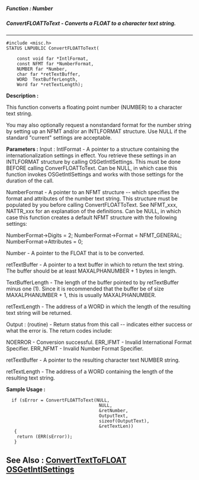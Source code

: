 ##### Function : Number
##### ConvertFLOATToText - Converts a FLOAT to a character text string.
---
```
#include <misc.h>
STATUS LNPUBLIC ConvertFLOATToText(

	const void far *IntlFormat,
	const NFMT far *NumberFormat,
	NUMBER far *Number,
	char far *retTextBuffer,
	WORD  TextBufferLength,
	Word far *retTextLength);
```
**Description :**

This function converts a floating point number (NUMBER) to a character text 
string.

You may also optionally request a nonstandard format for the number string by 
setting up an NFMT and/or an INTLFORMAT structure.  Use NULL if the standard 
"current" settings are  acceptable.

**Parameters :**
Input :
IntlFormat  -  A pointer to a structure containing the internationalization settings in effect. You retrieve these settings in an INTLFORMAT structure by calling OSGetIntlSettings.  This must be done BEFORE calling ConverFLOATToText.  Can be NULL, in which case this function invokes OSGetIntlSettings and works with those settings for the duration of the call.

NumberFormat  -  A pointer to an NFMT structure -- which specifies the format and attributes of the number text string.   This structure must be populated by you before calling ConvertFLOATToText. See NFMT_xxx, NATTR_xxx for an explanation of the definitions.   Can be NULL, in which case this function creates a default NFMT structure with the following settings:

NumberFormat->Digits = 2;
NumberFormat->Format = NFMT_GENERAL;
NumberFormat->Attributes = 0;

Number  -  A pointer to the FLOAT that is to be converted. 

retTextBuffer  -  A pointer to a text buffer in which to return the text string.  The buffer should be at least MAXALPHANUMBER + 1 bytes in length.

TextBufferLength  -  The length of the buffer pointed to by retTextBuffer minus one (1).  Since it is recommended that the buffer be of size MAXALPHANUMBER + 1, this is usually MAXALPHANUMBER.

retTextLength  -  The address of a WORD in which the length of the resulting text string will be returned.

Output :
(routine)  -  Return status from this call -- indicates either success or what the error is. The return codes include: 

NOERROR - Conversion successful. 
ERR_IFMT - Invalid International Format Specifier.
ERR_NFMT - Invalid Number Format Specifier.


retTextBuffer  -  A pointer to the resulting character text NUMBER string.

retTextLength  -  The address of a WORD containing the length of the resulting text string.


**Sample Usage :**
```
  if (sError = ConvertFLOATToText(NULL,
                                   NULL,
                                   &retNumber,
                                   OutputText,
                                   sizeof(OutputText),
                                   &retTextLen))
   {
    return (ERR(sError));
   }                            

```
**See Also :**
[ConvertTextToFLOAT](/domino-c-api-docs/reference/Func/ConvertTextToFLOAT)
[OSGetIntlSettings](/domino-c-api-docs/reference/Func/OSGetIntlSettings)
---
